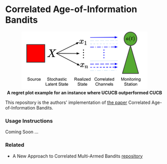 # Correlated Age-of-Information Bandits

<p align="center">
  <img src="media/system1.png" width="400"/>
  <br>
<b>A regret plot example for an instance where UCUCB outperformed CUCB</b>
</p>

This repository is the authors' implementation of [the paper](https://arxiv.org/abs/2011.05032) Correlated Age-of-Information Bandits. 

### Usage Instructions

Coming Soon ...

### Related

- A New Approach to Correlated Multi-Armed Bandits [repository](https://github.com/ishank-juneja/UCUCB)

